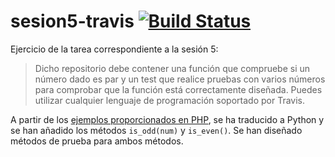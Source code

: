 # sesion5-travis [![Build Status](https://travis-ci.org/organizacion-sesion-3-fgonzalezc/sesion5-travis.svg?branch=master)](https://travis-ci.org/organizacion-sesion-3-fgonzalezc/sesion5-travis)

Ejercicio de la tarea correspondiente a la sesión 5:

> Dicho repositorio debe contener una función que compruebe si un número dado es par y un test que realice pruebas con varios números para comprobar que la función está correctamente diseñada. Puedes utilizar cualquier lenguaje de programación soportado por Travis.

A partir de los [ejemplos proporcionados en PHP](https://github.com/curso-github-cefire/sesion5-1-travis), se ha traducido a Python y se han añadido los métodos `is_odd(num)` y `is_even()`. Se han diseñado métodos de prueba para ambos métodos.
